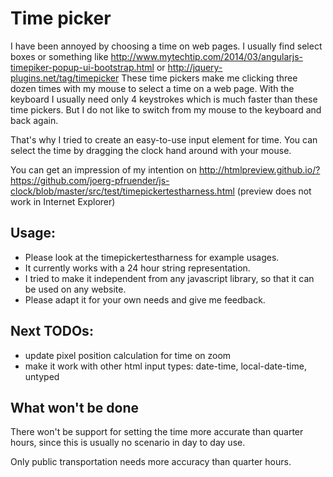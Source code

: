 Time picker
===========

I have been annoyed by choosing a time on web pages.
I usually find select boxes or something like
http://www.mytechtip.com/2014/03/angularjs-timepiker-popup-ui-bootstrap.html or http://jquery-plugins.net/tag/timepicker
These time pickers make me clicking three dozen times with my mouse to select a time on a web page.
With the keyboard I usually need only 4 keystrokes which is much faster than these time pickers.
But I do not like to switch from my mouse to the keyboard and back again.

That's why I tried to create an easy-to-use input element for time.
You can select the time by dragging the clock hand around with your mouse.

You can get an impression of my intention on http://htmlpreview.github.io/?https://github.com/joerg-pfruender/js-clock/blob/master/src/test/timepickertestharness.html (preview does not work in Internet Explorer)

Usage:
------
* Please look at the timepickertestharness for example usages.
* It currently works with a 24 hour string representation.
* I tried to make it independent from any javascript library, so that it can be used on any website.
* Please adapt it for your own needs and give me feedback.

Next TODOs:
-----------

* update pixel position calculation for time on zoom
* make it work with other html input types: date-time, local-date-time, untyped

What won't be done
------------------

There won't be support for setting the time more accurate than quarter hours, since this is usually no scenario in day to day use.

Only public transportation needs more accuracy than quarter hours.